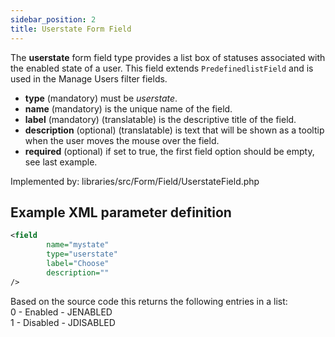 ```yaml
---
sidebar_position: 2
title: Userstate Form Field
---
```


The **userstate** form field type provides a list box of statuses associated with the enabled state of a user.
This field extends `PredefinedlistField` and is used in the Manage Users filter fields.

- **type** (mandatory) must be *userstate*.
- **name** (mandatory) is the unique name of the field.
- **label** (mandatory) (translatable) is the descriptive title of the
    field.
- **description** (optional) (translatable) is text that will be shown as a tooltip when the user moves the mouse over the field.
- **required** (optional) if set to true, the first field option should be empty, see last example.

Implemented by: libraries/src/Form/Field/UserstateField.php

## Example XML parameter definition

```xml
<field
        name="mystate" 
        type="userstate"
        label="Choose" 
        description=""
/>
```

Based on the source code this returns the following entries in a list:  
0 - Enabled - JENABLED  
1 - Disabled - JDISABLED   
